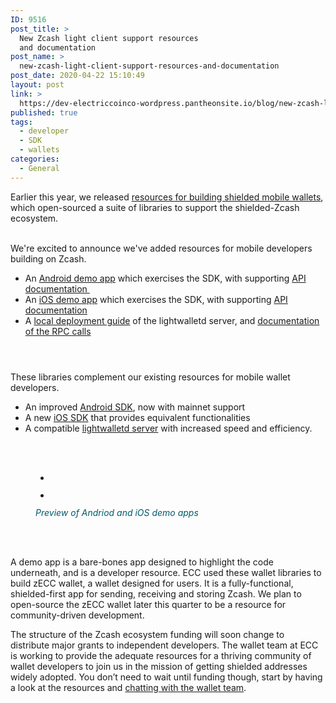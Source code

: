 ```yaml
---
ID: 9516
post_title: >
  New Zcash light client support resources
  and documentation
post_name: >
  new-zcash-light-client-support-resources-and-documentation
post_date: 2020-04-22 15:10:49
layout: post
link: >
  https://dev-electriccoinco-wordpress.pantheonsite.io/blog/new-zcash-light-client-support-resources-and-documentation/
published: true
tags:
  - developer
  - SDK
  - wallets
categories:
  - General
---
```

<!-- wp:paragraph -->
<p></p>
<!-- /wp:paragraph -->

<!-- wp:paragraph -->
<p>Earlier this year, we released <a href="https://dev-electriccoinco-wordpress.pantheonsite.io/blog/ecc-releases-resources-for-building-mobile-shielded-zcash-wallets/">resources for building shielded mobile wallets</a>, which open-sourced a suite of libraries to support the shielded-Zcash ecosystem. </p>
<!-- /wp:paragraph -->

<!-- wp:paragraph -->
<p><br>We're excited to announce we've added resources for mobile developers building on Zcash.</p>
<!-- /wp:paragraph -->

<!-- wp:list -->
<ul><li>An <a rel="noreferrer noopener" href="https://github.com/zcash/zcash-android-wallet-sdk/tree/master/samples/demo-app" target="_blank">Android demo app</a> which exercises the SDK, with supporting <a rel="noreferrer noopener" href="https://zcash.readthedocs.io/en/latest/android/zcash-android-wallet-sdk/index.html" target="_blank">API documentation&nbsp;</a></li><li>An <a rel="noreferrer noopener" href="https://github.com/zcash/ZcashLightClientKit/tree/master/Example/ZcashLightClientSample" target="_blank">iOS demo app</a> which exercises the SDK, with supporting <a rel="noreferrer noopener" href="https://zcash.readthedocs.io/en/latest/ios/jazzy_docs/index.html" target="_blank">API documentation</a></li><li>A <a rel="noreferrer noopener" href="https://github.com/zcash/lightwalletd/blob/master/docs/docker-compose-setup.md" target="_blank">local deployment guide</a> of the lightwalletd server, and <a rel="noreferrer noopener" href="https://zcash.readthedocs.io/en/latest/lightwalletd/index.html" target="_blank">documentation of the RPC calls</a></li></ul>
<!-- /wp:list -->

<!-- wp:spacer {"height":28} -->
<div style="height:28px" aria-hidden="true" class="wp-block-spacer"></div>
<!-- /wp:spacer -->

<!-- wp:paragraph -->
<p>These libraries complement our existing resources for mobile wallet developers.</p>
<!-- /wp:paragraph -->

<!-- wp:list -->
<ul><li>An improved <a href="https://github.com/zcash/zcash-android-wallet-sdk" target="_blank" rel="noreferrer noopener">Android SDK</a>, now with mainnet support&nbsp;</li><li>A new <a href="https://github.com/zcash/zcash-ios-wallet" target="_blank" rel="noreferrer noopener">iOS SDK</a> that provides equivalent functionalities&nbsp;</li><li>A compatible <a href="https://github.com/zcash/lightwalletd" target="_blank" rel="noreferrer noopener">lightwalletd server</a> with increased speed and efficiency.&nbsp;</li></ul>
<!-- /wp:list -->

<!-- wp:spacer {"height":34} -->
<div style="height:34px" aria-hidden="true" class="wp-block-spacer"></div>
<!-- /wp:spacer -->

<!-- wp:gallery {"ids":[9518,9519]} -->
<figure class="wp-block-gallery columns-2 is-cropped"><ul class="blocks-gallery-grid"><li class="blocks-gallery-item"><figure><img src="https://dev-electriccoinco-wordpress.pantheonsite.io/wp-content/uploads/2020/04/andriod.png" alt="" data-id="9518" data-full-url="https://dev-electriccoinco-wordpress.pantheonsite.io/wp-content/uploads/2020/04/andriod.png" data-link="https://dev-electriccoinco-wordpress.pantheonsite.io/?attachment_id=9518" class="wp-image-9518"/></figure></li><li class="blocks-gallery-item"><figure><img src="https://dev-electriccoinco-wordpress.pantheonsite.io/wp-content/uploads/2020/04/iOS.png" alt="" data-id="9519" data-full-url="https://dev-electriccoinco-wordpress.pantheonsite.io/wp-content/uploads/2020/04/iOS.png" data-link="https://dev-electriccoinco-wordpress.pantheonsite.io/?attachment_id=9519" class="wp-image-9519"/></figure></li></ul><figcaption class="blocks-gallery-caption"><em><span style="color:#035a6b" class="has-inline-color">Preview of Andriod and iOS demo apps</span></em></figcaption></figure>
<!-- /wp:gallery -->

<!-- wp:spacer {"height":34} -->
<div style="height:34px" aria-hidden="true" class="wp-block-spacer"></div>
<!-- /wp:spacer -->

<!-- wp:paragraph -->
<p>A demo app is a bare-bones app designed to highlight the code underneath, and is a developer resource. ECC used these wallet libraries to build zECC wallet, a wallet designed for users. It is a fully-functional, shielded-first app for sending, receiving and storing Zcash. We plan to open-source the zECC wallet later this quarter to be a resource for community-driven development. </p>
<!-- /wp:paragraph -->

<!-- wp:paragraph -->
<p>The structure of the Zcash ecosystem funding will soon change to distribute major grants to independent developers. The wallet team at ECC is working to provide the adequate resources for a thriving community of wallet developers to join us in the mission of getting shielded addresses widely adopted. You don’t need to wait until funding though, start by having a look at the resources and <a href="https://discord.gg/PgcDjbm" target="_blank" rel="noreferrer noopener">chatting with the wallet team</a>.</p>
<!-- /wp:paragraph -->